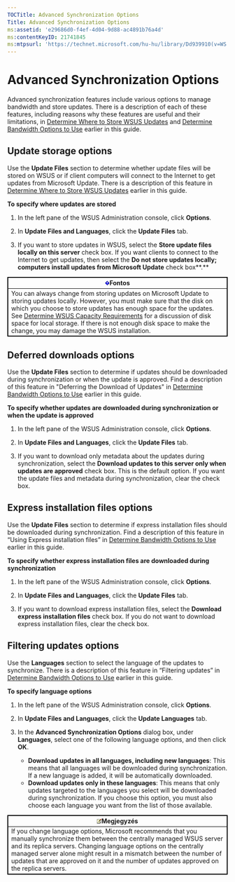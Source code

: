 ```yaml
---
TOCTitle: Advanced Synchronization Options
Title: Advanced Synchronization Options
ms:assetid: 'e29686d0-f4ef-4d04-9d88-ac4891b76a4d'
ms:contentKeyID: 21741845
ms:mtpsurl: 'https://technet.microsoft.com/hu-hu/library/Dd939910(v=WS.10)'
---
```


Advanced Synchronization Options
================================

Advanced synchronization features include various options to manage bandwidth and store updates. There is a description of each of these features, including reasons why these features are useful and their limitations, in [Determine Where to Store WSUS Updates](https://technet.microsoft.com/f2c0a1cd-b623-432e-9202-370b0a63ae58) and [Determine Bandwidth Options to Use](https://technet.microsoft.com/c28b3f09-1dbf-4b78-8cfd-e9e4c3f1ed8e) earlier in this guide.

Update storage options
----------------------

Use the **Update Files** section to determine whether update files will be stored on WSUS or if client computers will connect to the Internet to get updates from Microsoft Update. There is a description of this feature in [Determine Where to Store WSUS Updates](https://technet.microsoft.com/f2c0a1cd-b623-432e-9202-370b0a63ae58) earlier in this guide.

**To specify where updates are stored**
1.  In the left pane of the WSUS Administration console, click **Options**.

2.  In **Update Files and Languages**, click the **Update Files** tab.

3.  If you want to store updates in WSUS, select the **Store update files locally on this server** check box. If you want clients to connect to the Internet to get updates, then select the **Do not store updates locally; computers install updates from Microsoft Update** check box**.**

 
<p></p>
<table style="border:1px solid black;">
<colgroup>
<col width="100%" />
</colgroup>
<thead>
<tr class="header">
<th style="border:1px solid black;" ><img src="images/Dd939910.Important(WS.10).gif" />Fontos</th>
</tr>
</thead>
<tbody>
<tr class="odd">
<td style="border:1px solid black;">You can always change from storing updates on Microsoft Update to storing updates locally. However, you must make sure that the disk on which you choose to store updates has enough space for the updates. See <a href="https://technet.microsoft.com/6b585cdf-943c-408a-a70e-0216d9e3a9fd">Determine WSUS Capacity Requirements</a> for a discussion of disk space for local storage. If there is not enough disk space to make the change, you may damage the WSUS installation.
</td>
</tr>
</tbody>
</table>
 

Deferred downloads options
--------------------------

Use the **Update Files** section to determine if updates should be downloaded during synchronization or when the update is approved. Find a description of this feature in "Deferring the Download of Updates" in [Determine Bandwidth Options to Use](https://technet.microsoft.com/c28b3f09-1dbf-4b78-8cfd-e9e4c3f1ed8e) earlier in this guide.

**To specify whether updates are downloaded during synchronization or when the update is approved**
1.  In the left pane of the WSUS Administration console, click **Options**.

2.  In **Update Files and Languages**, click the **Update Files** tab.

3.  If you want to download only metadata about the updates during synchronization, select the **Download updates to this server only when updates are approved** check box. This is the default option. If you want the update files and metadata during synchronization, clear the check box.

Express installation files options
----------------------------------

Use the **Update Files** section to determine if express installation files should be downloaded during synchronization. Find a description of this feature in “Using Express installation files” in [Determine Bandwidth Options to Use](https://technet.microsoft.com/c28b3f09-1dbf-4b78-8cfd-e9e4c3f1ed8e) earlier in this guide.

**To specify whether express installation files are downloaded during synchronization**
1.  In the left pane of the WSUS Administration console, click **Options**.

2.  In **Update Files and Languages**, click the **Update Files** tab.

3.  If you want to download express installation files, select the **Download express installation files** check box. If you do not want to download express installation files, clear the check box.

Filtering updates options
-------------------------

Use the **Languages** section to select the language of the updates to synchronize. There is a description of this feature in “Filtering updates” in [Determine Bandwidth Options to Use](https://technet.microsoft.com/c28b3f09-1dbf-4b78-8cfd-e9e4c3f1ed8e) earlier in this guide.

**To specify language options**
1.  In the left pane of the WSUS Administration console, click **Options**.

2.  In **Update Files and Languages**, click the **Update Languages** tab.

3.  In the **Advanced Synchronization Options** dialog box, under **Languages**, select one of the following language options, and then click **OK**.

    -   **Download updates in all languages, including new languages**: This means that all languages will be downloaded during synchronization. If a new language is added, it will be automatically downloaded.
    -   **Download updates only in these languages**: This means that only updates targeted to the languages you select will be downloaded during synchronization. If you choose this option, you must also choose each language you want from the list of those available.

 
<p></p>
<table style="border:1px solid black;">
<colgroup>
<col width="100%" />
</colgroup>
<thead>
<tr class="header">
<th style="border:1px solid black;" ><img src="images/Dd939910.note(WS.10).gif" />Megjegyzés</th>
</tr>
</thead>
<tbody>
<tr class="odd">
<td style="border:1px solid black;">If you change language options, Microsoft recommends that you manually synchronize them between the centrally managed WSUS server and its replica servers. Changing language options on the centrally managed server alone might result in a mismatch between the number of updates that are approved on it and the number of updates approved on the replica servers.
</td>
</tr>
</tbody>
</table>
